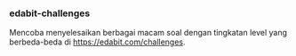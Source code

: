 ### edabit-challenges
Mencoba menyelesaikan berbagai macam soal dengan tingkatan level yang berbeda-beda di https://edabit.com/challenges.
